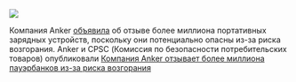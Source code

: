 <!--2025-06-13 11:08:45-->
<div class="yb">
  <div class="rss habr"><img src="https://habrastorage.org/getpro/habr/upload_files/d58/2da/863/d582da8636c2a2f1d0529322e54eea6b.png" /><p>Компания Anker <a href="https://www.anker.com/a1263-recall" rel="noopener noreferrer nofollow">объявила</a> об отзыве более миллиона портативных зарядных устройств, поскольку они потенциально опасны из-за риска возгорания. Anker и CPSC (Комиссия по безопасности потребительских товаров) опубликовали <a... <p class="titl"><a href="https://habr.com/ru/news/918042/?utm_source=habrahabr&utm_medium=rss&utm_campaign=918042">Компания Anker отзывает более миллиона пауэрбанков из-за риска возгорания</a></p></div>
</div>
